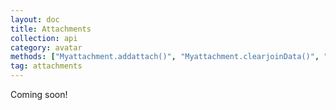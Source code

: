 ```yaml
---
layout: doc
title: Attachments
collection: api
category: avatar
methods: ["Myattachment.addattach()", "Myattachment.clearjoinData()", "Myattachment.clearjoinData()", "Myattachment.clearjoinData()","Myattachment.clearjoinData()","Myattachment.gotoHome()"]
tag: attachments
---
```


Coming soon!
